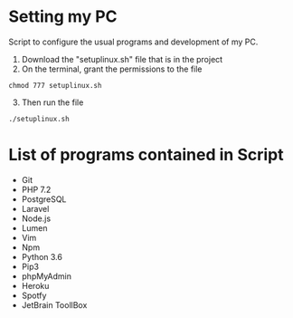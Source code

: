 # Setting my PC

Script to configure the usual programs and development of my PC.

1. Download the "setuplinux.sh" file that is in the project
2. On the terminal, grant the permissions to the file
```
chmod 777 setuplinux.sh
```
3. Then run the file
```
./setuplinux.sh
```

# List of programs contained in Script

- Git
- PHP 7.2
- PostgreSQL
- Laravel
- Node.js
- Lumen
- Vim
- Npm
- Python 3.6
- Pip3
- phpMyAdmin
- Heroku
- Spotfy
- JetBrain ToollBox
